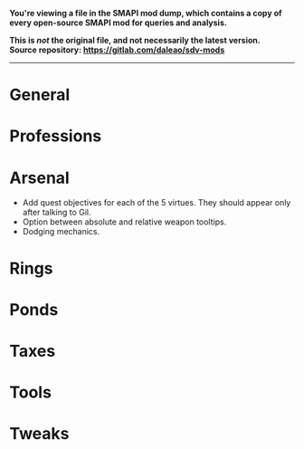 **You're viewing a file in the SMAPI mod dump, which contains a copy of every open-source SMAPI mod
for queries and analysis.**

**This is _not_ the original file, and not necessarily the latest version.**  
**Source repository: https://gitlab.com/daleao/sdv-mods**

----

# General

# Professions

# Arsenal

* Add quest objectives for each of the 5 virtues. They should appear only after talking to Gil.
* Option between absolute and relative weapon tooltips.
* Dodging mechanics.

# Rings

# Ponds

# Taxes

# Tools

# Tweaks
